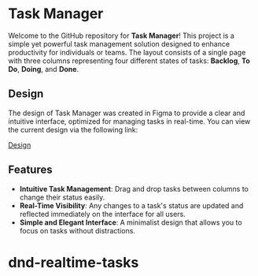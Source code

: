 # Task Manager

Welcome to the GitHub repository for **Task Manager**! This project is a simple yet powerful task management solution designed to enhance productivity for individuals or teams. The layout consists of a single page with three columns representing four different states of tasks: **Backlog**, **To Do**, **Doing**, and **Done**.

## Design

The design of Task Manager was created in Figma to provide a clear and intuitive interface, optimized for managing tasks in real-time. You can view the current design via the following link:

[Design](<https://www.figma.com/file/852WnjhamWbx82LbwyYX6l/Task-Tracker-for-Small-and-Medium-sized-Businesses-(Community)?type=design&node-id=0-1&mode=design&t=ym0bTLZzrc2lAB4l-0>)

## Features

- **Intuitive Task Management**: Drag and drop tasks between columns to change their status easily.
- **Real-Time Visibility**: Any changes to a task's status are updated and reflected immediately on the interface for all users.
- **Simple and Elegant Interface**: A minimalist design that allows you to focus on tasks without distractions.

# dnd-realtime-tasks
